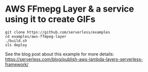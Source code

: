 <!--
title: .'AWS FFmepg Layer'
description: 'AWS FFmepg Layer & a service using it to create GIFs'
framework: v1
platform: AWS
language: nodeJS
authorLink: 'https://github.com/tdhopper'
authorName: 'Timothy Hopper'
authorAvatar: 'https://avatars0.githubusercontent.com/u/611122?v=4&s=140'
-->

# AWS FFmepg Layer & a service using it to create GIFs
```
git clone https://github.com/serverless/examples
cd examples/aws-ffmpeg-layer
./build.sh
sls deploy
```

See the blog post about this example for more details:
https://serverless.com/blog/publish-aws-lambda-layers-serverless-framework/

